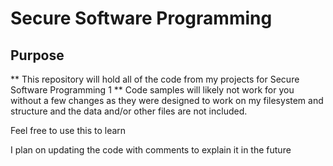# Secure Software Programming
## Purpose
** This repository will hold all of the code from my projects for Secure Software Programming 1 **
Code samples will likely not work for you without a few changes as they were designed to work on my filesystem and structure and the data and/or other files are not included.

Feel free to use this to learn

I plan on updating the code with comments to explain it in the future